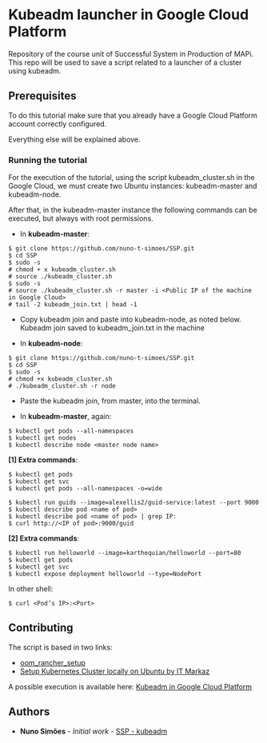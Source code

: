 # Kubeadm launcher in Google Cloud Platform 

Repository of the course unit of Successful System in Production of MAPi.
This repo will be used to save a script related to a launcher of a cluster using kubeadm.

## Prerequisites

To do this tutorial make sure that you already have a Google Cloud Platform account correctly configured.

Everything else will be explained above.

### Running the tutorial

For the execution of the tutorial, using the script kubeadm_cluster.sh in the Google Cloud, we must create two Ubuntu instances: kubeadm-master and kubeadm-node.

After that, in the kubeadm-master instance the following commands can be executed, but always with root permissions.

- In **kubeadm-master**:
```
$ git clone https://github.com/nuno-t-simoes/SSP.git
$ cd SSP
$ sudo -s
# chmod + x kubeadm_cluster.sh
# source ./kubeadm_cluster.sh
$ sudo -s
# source ./kubeadm_cluster.sh -r master -i <Public IP of the machine in Google Cloud>
# tail -2 kubeadm_join.txt | head -1
```

- Copy kubeadm join and paste into kubeadm-node, as noted below. Kubeadm join saved to kubeadm_join.txt in the machine

- In **kubeadm-node**:
```
$ git clone https://github.com/nuno-t-simoes/SSP.git
$ cd SSP
$ sudo -s
# chmod +x kubeadm_cluster.sh
# ./kubeadm_cluster.sh -r node
```

- Paste the kubeadm join, from master, into the terminal.

- In **kubeadm-master**, again:
```
$ kubectl get pods --all-namespaces
$ kubectl get nodes
$ kubectl describe node <master node name>
```

**[1] Extra commands**:
```
$ kubectl get pods
$ kubectl get svc
$ kubectl get pods --all-namespaces -o=wide
	
$ kubectl run guids --image=alexellis2/guid-service:latest --port 9000
$ kubectl describe pod <name of pod>
$ kubectl describe pod <name of pod> | grep IP:
$ curl http://<IP of pod>:9000/guid
```

**[2] Extra commands**:
```
$ kubectl run helloworld --image=karthequian/helloworld --port=80
$ kubectl get pods
$ kubectl get svc
$ kubectl expose deployment helloworld --type=NodePort
```

In other shell:
```
$ curl <Pod’s IP>:<Port>
```

## Contributing

The script is based in two links:
- [oom_rancher_setup](https://github.com/onap/logging-analytics/blob/master/deploy/rancher/oom_rancher_setup.sh)
- [Setup Kubernetes Cluster locally on Ubuntu by IT Markaz](https://www.youtube.com/watch?v=6ZRphF0wGAM)

A possible execution is available here: [Kubeadm in Google Cloud Platform](https://youtu.be/dDRNWxHsi8Y)


## Authors

* **Nuno Simões** - *Initial work* - [SSP - kubeadm](https://github.com/nuno-t-simoes/SSP.git)
